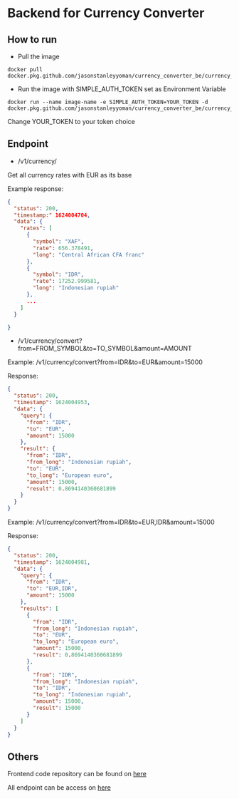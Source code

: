 # Backend for Currency Converter


## How to run

- Pull the image

```docker 
docker pull docker.pkg.github.com/jasonstanleyyoman/currency_converter_be/currency_api:latest
```

- Run the image with SIMPLE_AUTH_TOKEN set as Environment Variable
```docker 
docker run --name image-name -e SIMPLE_AUTH_TOKEN=YOUR_TOKEN -d docker.pkg.github.com/jasonstanleyyoman/currency_converter_be/currency_api:latest
```
Change YOUR_TOKEN to your token choice

## Endpoint

- /v1/currency/

Get all currency rates with EUR as its base

Example response:

```json
{
  "status": 200,
  "timestamp:" 1624004704,
  "data": {
    "rates": [
      {
        "symbol": "XAF",
        "rate": 656.378491,
        "long": "Central African CFA franc"
      },
      {
        "symbol": "IDR",
        "rate": 17252.999581,
        "long": "Indonesian rupiah"
      },
      ...
    ]
  }

}
```

- /v1/currency/convert?from=FROM_SYMBOL&to=TO_SYMBOL&amount=AMOUNT

Example: /v1/currency/convert?from=IDR&to=EUR&amount=15000

Response:

```json
{
  "status": 200,
  "timestamp": 1624004953,
  "data": {
    "query": {
      "from": "IDR",
      "to": "EUR",
      "amount": 15000
    },
    "result": {
      "from": "IDR",
      "from_long": "Indonesian rupiah",
      "to": "EUR",
      "to_long": "European euro",
      "amount": 15000,
      "result": 0.8694140360681899
    }
  }
}
```

Example: /v1/currency/convert?from=IDR&to=EUR,IDR&amount=15000

Response:

```json
{
  "status": 200,
  "timestamp": 1624004981,
  "data": {
    "query": {
      "from": "IDR",
      "to": "EUR,IDR",
      "amount": 15000
    },
    "results": [
      {
        "from": "IDR",
        "from_long": "Indonesian rupiah",
        "to": "EUR",
        "to_long": "European euro",
        "amount": 15000,
        "result": 0.8694140360681899
      },
      {
        "from": "IDR",
        "from_long": "Indonesian rupiah",
        "to": "IDR",
        "to_long": "Indonesian rupiah",
        "amount": 15000,
        "result": 15000
      }
    ]
  }
}
```

## Others
Frontend code repository can be found on [here](https://github.com/jasonstanleyyoman/currency_converter_fe)

All endpoint can be access on [here](https://jason-currency-converter.herokuapp.com/)